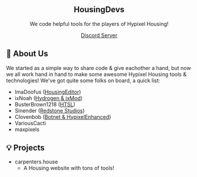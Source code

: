 <div align="center">
    <h2>HousingDevs</h2>
    <p>We code helpful tools for the players of Hypixel Housing!</p>
    <a href="https://discord.gg/qGD2ZV5cFa">Discord Server</a>
</div>

## 🔮 About Us
We started as a simple way to share code & give eachother a hand, but now we all work hand in hand to make some awesome Hypixel Housing tools & technologies!
We've got quite some folks on board, a quick list:

* ImaDoofus ([HousingEditor](https://github.com/imadoofus/housingeditor))
* ixNoah ([Hydrogen & ixMod](https://github.com/noahthenerd/))
* BusterBrown1218 ([HTSL](https://github.com/busterbrown1218/htsl))
* Sinender ([Redstone Studios](https://github.com/redstone-development))
* Clovenbob ([Botnet & HypixelEnhanced](https://github.com/Clovenbob/botnet))
* VariousCacti
* maxpixels

## 💡 Projects
* carpenters.house
  * A Housing website with tons of tools!
